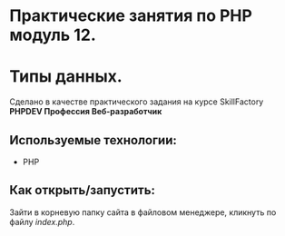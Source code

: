 # Практические занятия по PHP модуль 12.
# Типы данных.

Сделано в качестве практического задания на курсе SkillFactory **PHPDEV Профессия Веб-разработчик**

## Используемые технологии:

* PHP

## Как открыть/запустить:
Зайти в корневую папку сайта в файловом менеджере, кликнуть по файлу *index.php*.
